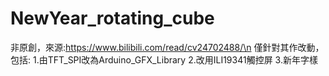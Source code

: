 # NewYear_rotating_cube
 非原創，來源:https://www.bilibili.com/read/cv24702488/\n
僅針對其作改動，包括:
1.由TFT_SPI改為Arduino_GFX_Library
2.改用ILI19341觸控屏
3.新年字樣




